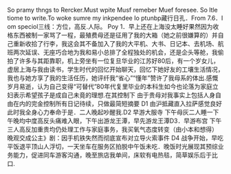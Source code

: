 So pramy thngs to Rercker.Must wpite Musf remeber Muef foresee.
So ltle tiome to write.To woke sumre my inkpendee  Io ptunbp藏行日孔．From 7.6．I om speciol三线：方位，高反.人际。
Poy 1．早上还在上海没太睡好果然因为收格东西被制一家骂了一程，最殖费母还是征用了我的大箱（她之前很嫌算的）并自己重新收拾了行李，我这会其不备加入了我的大平机、大书、日记本、去机场、航班两次延误、无座巧合地为我和易小总排了全程独处的机会，还是企头等舱，我偷拍了许多与其距靠职，机上旁坐有一位复旦华业的江苏好80后，有一个岁女儿，虚居上海与我由读书，学生时代的回忆开始聊天，回忆下她好友的工壤生活情况，我也与她方享了我的生活任历，她评纤我“省心”“懂年”赞许了我母系的体出.感慨岁月易逝，认为自己变得“可替代”80年代复里毕业的本科生如今也论落为家庭立妇表示希望孩子是成自己未竟的理想.在其控制下
由于贵母对我事实上包括人身自由在内的完金控制所有日记待续，只做最简短摘要
D1 由沪抵藏直入拉萨感觉良好 此时我全身心力奉命于是．二人晚起吵醒我.D2 早游大服寺 下午母灰二人睡一下午晚均中度高反头痛难入眼，下午出游龙王潭，早先游龙王潭D3．早游布宫 下午三人高反加重贵均仍处理工作与家庭事务，我买氧气态度转变（由小本和想得）
晚观交成公主》剧：因手机铁失然而彻底宣布对立导火索事件
D4 战争开始，早吃平饭退平顶山人浮切，一天坐车在服务区拍脱中午饭未吃．晚饭时光展现其预综业务能力，促进同车游客沟通，晚至旅店我单间，床软有电热毯，简草娱乐后于比口.
